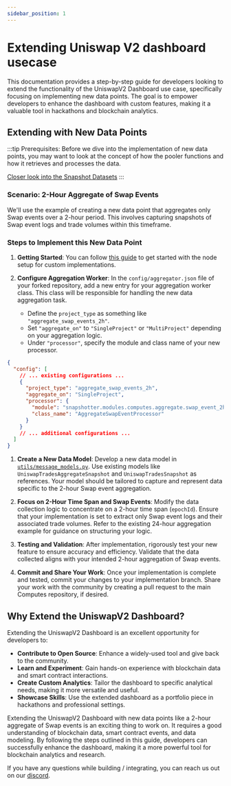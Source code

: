 ```yaml
---
sidebar_position: 1
---
```

# Extending Uniswap V2 dashboard usecase

This documentation provides a step-by-step guide for developers looking to extend the functionality of the UniswapV2 Dashboard use case, specifically focusing on implementing new data points. The goal is to empower developers to enhance the dashboard with custom features, making it a valuable tool in hackathons and blockchain analytics.

## Extending with New Data Points

:::tip
Prerequisites: Before we dive into the implementation of new data points, you may want to look at the concept of how the pooler functions and how it retrieves and processes the data. 

[Closer look into the Snapshot Datasets](/docs/build-with-powerloom/use-cases/existing-implementations/uniswapv2-dashboard/closer-look-at-snapshots)
:::

### Scenario: 2-Hour Aggregate of Swap Events

We'll use the example of creating a new data point that aggregates only Swap events over a 2-hour period. This involves capturing snapshots of Swap event logs and trade volumes within this timeframe.

### Steps to Implement this New Data Point

1. **Getting Started**:
   You can follow [this guide](/docs/build-with-powerloom/snapshotter-node/full-node/getting-started#for-code-contributors) to get started with the node setup for custom implementations.

2. **Configure Aggregation Worker**:
   In the `config/aggregator.json` file of your forked repository, add a new entry for your aggregation worker class. This class will be responsible for handling the new data aggregation task.
   - Define the `project_type` as something like `"aggregate_swap_events_2h"`.
   - Set `"aggregate_on"` to `"SingleProject"` or `"MultiProject"` depending on your aggregation logic.
   - Under `"processor"`, specify the module and class name of your new processor.
```json 
{
  "config": [
    // ... existing configurations ...
    {
      "project_type": "aggregate_swap_events_2h",
      "aggregate_on": "SingleProject",
      "processor": {
        "module": "snapshotter.modules.computes.aggregate.swap_event_2h",
        "class_name": "AggregateSwapEventProcessor"
      }
    }
    // ... additional configurations ...
  ]
}
```

1. **Create a New Data Model**:
   Develop a new data model in [`utils/message_models.py`](https://github.com/Powerloom/snapshotter-computes/blob/eth_uniswapv2/utils/models/message_models.py). Use existing models like `UniswapTradesAggregateSnapshot` and `UniswapTradesSnapshot` as references. Your model should be tailored to capture and represent data specific to the 2-hour Swap event aggregation.

2. **Focus on 2-Hour Time Span and Swap Events**:
   Modify the data collection logic to concentrate on a 2-hour time span (`epochId`). Ensure that your implementation is set to extract only Swap event logs and their associated trade volumes. Refer to the existing 24-hour aggregation example for guidance on structuring your logic.

3. **Testing and Validation**:
   After implementation, rigorously test your new feature to ensure accuracy and efficiency. Validate that the data collected aligns with your intended 2-hour aggregation of Swap events.

4. **Commit and Share Your Work**:
   Once your implementation is complete and tested, commit your changes to your implementation branch. Share your work with the community by creating a pull request to the main Computes repository, if desired.

## Why Extend the UniswapV2 Dashboard?

Extending the UniswapV2 Dashboard is an excellent opportunity for developers to:

- **Contribute to Open Source**: Enhance a widely-used tool and give back to the community.
- **Learn and Experiment**: Gain hands-on experience with blockchain data and smart contract interactions.
- **Create Custom Analytics**: Tailor the dashboard to specific analytical needs, making it more versatile and useful.
- **Showcase Skills**: Use the extended dashboard as a portfolio piece in hackathons and professional settings.

Extending the UniswapV2 Dashboard with new data points like a 2-hour aggregate of Swap events is an exciting thing to work on. It requires a good understanding of blockchain data, smart contract events, and data modeling. By following the steps outlined in this guide, developers can successfully enhance the dashboard, making it a more powerful tool for blockchain analytics and research.

If you have any questions while building / integrating, you can reach us out on our [discord](https://powerloom.io/discord).
